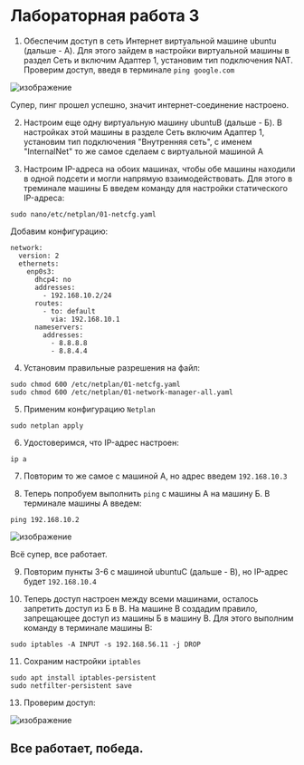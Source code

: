 # Лабораторная работа 3

1. Обеспечим доступ в сеть Интернет виртуальной машине ubuntu (дальше - А). Для этого зайдем в настройки виртуальной машины в раздел Сеть и включим Адаптер 1, установим тип подключения NAT. Проверим доступ, введя в терминале `ping google.com`

![изображение](https://github.com/user-attachments/assets/90c5178a-aa07-47bb-be0c-549af6d25156)

Супер, пинг прошел успешно, значит интернет-соединение настроено.

2. Настроим еще одну виртуальную машину ubuntuB (дальше - Б). В настройках этой машины в разделе Сеть включим Адаптер 1, установим тип подключения "Внутренняя сеть", с именем "InternalNet" то же самое сделаем с виртуальной машиной А

3. Настроим IP-адреса на обоих машинах, чтобы обе машины находили в одной подсети и могли напрямую взаимодействовать. Для этого в треминале машины Б введем команду для настройки статического IP-адреса:

```
sudo nano/etc/netplan/01-netcfg.yaml
```
Добавим конфигурацию:

```
network:
  version: 2
  ethernets:
    enp0s3:
      dhcp4: no
      addresses:
        - 192.168.10.2/24
      routes:
        - to: default
          via: 192.168.10.1
      nameservers:
        addresses:
          - 8.8.8.8
          - 8.8.4.4
```
4. Установим правильные разрешения на файл:

```
sudo chmod 600 /etc/netplan/01-netcfg.yaml
sudo chmod 600 /etc/netplan/01-network-manager-all.yaml
```

5. Применим конфигурацию `Netplan`

```
sudo netplan apply
```

6. Удостоверимся, что IP-адрес настроен:

```
ip a
```

7. Повторим то же самое с машиной А, но адрес введем `192.168.10.3`

8. Теперь попробуем выполнить `ping` с машины А на машину Б. В терминале машины А введем:

```
ping 192.168.10.2
```

![изображение](https://github.com/user-attachments/assets/27cb1c75-98af-439c-b610-577cf41352a4)

Всё супер, все работает.

9. Повторим пункты 3-6 с машиной ubuntuC (дальше - В), но IP-адрес будет `192.168.10.4`

10. Теперь доступ настроен между всеми машинами, осталось запретить доступ из Б в В. На машине В создадим правило, запрещающее доступ из машины Б в машину В. Для этого выполним команду в терминале машины В:

```
sudo iptables -A INPUT -s 192.168.56.11 -j DROP
```

11. Сохраним настройки `iptables`

```
sudo apt install iptables-persistent
sudo netfilter-persistent save
```

13. Проверим доступ:

![изображение](https://github.com/user-attachments/assets/af7926cb-f2d6-4c18-b1ab-04e2ce78418b)

## Все работает, победа.

